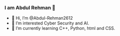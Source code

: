 ### I am Abdul Rehman 👋

- 👋 Hi, I’m @Abdul-Rehman2612
- 👀 I’m interested Cyber Security and AI.
- 🌱 I’m currently learning C++, Python, html and CSS.
<!---
Abdul-Rehman2612/Abdul-Rehman2612 is a ✨ special ✨ repository because its `README.md` (this file) appears on your GitHub profile.
You can click the Preview link to take a look at your changes.
--->

